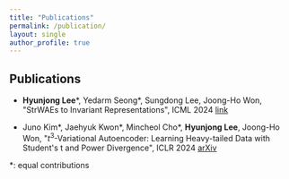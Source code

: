 ```yaml
---
title: "Publications"
permalink: /publication/
layout: single
author_profile: true
---
```


## Publications

* **Hyunjong Lee***, Yedarm Seong*, Sungdong Lee, Joong-Ho Won, "StrWAEs to Invariant Representations", ICML 2024 [link](https://openreview.net/forum?id=kLZZWvqlEm&referrer=%5Bthe%20profile%20of%20Joong-Ho%20Won%5D(%2Fprofile%3Fid%3D~Joong-Ho_Won1))

* Juno Kim*, Jaehyuk Kwon*, Mincheol Cho*, **Hyunjong Lee**, Joong-Ho Won, "$t^3$-Variational Autoencoder: Learning Heavy-tailed Data with Student's t and Power Divergence", ICLR 2024 [arXiv](https://arxiv.org/abs/2312.01133)

\*: equal contributions


